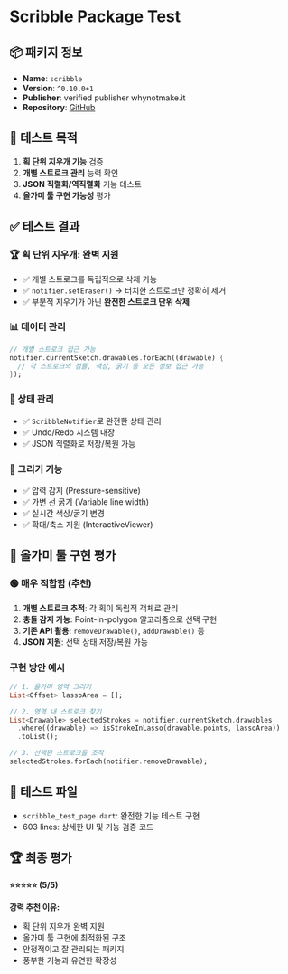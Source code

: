 # Scribble Package Test

## 📦 패키지 정보

- **Name**: `scribble`
- **Version**: `^0.10.0+1`
- **Publisher**: verified publisher whynotmake.it
- **Repository**: [GitHub](https://github.com/timcreatedit/scribble)

## 🎯 테스트 목적

1. **획 단위 지우개 기능** 검증
2. **개별 스트로크 관리** 능력 확인
3. **JSON 직렬화/역직렬화** 기능 테스트
4. **올가미 툴 구현 가능성** 평가

## ✅ 테스트 결과

### **🏆 획 단위 지우개: 완벽 지원**

- ✅ 개별 스트로크를 독립적으로 삭제 가능
- ✅ `notifier.setEraser()` → 터치한 스트로크만 정확히 제거
- ✅ 부분적 지우기가 아닌 **완전한 스트로크 단위 삭제**

### **📊 데이터 관리**

```dart
// 개별 스트로크 접근 가능
notifier.currentSketch.drawables.forEach((drawable) {
  // 각 스트로크의 점들, 색상, 굵기 등 모든 정보 접근 가능
});
```

### **🔄 상태 관리**

- ✅ `ScribbleNotifier`로 완전한 상태 관리
- ✅ Undo/Redo 시스템 내장
- ✅ JSON 직렬화로 저장/복원 가능

### **🎨 그리기 기능**

- ✅ 압력 감지 (Pressure-sensitive)
- ✅ 가변 선 굵기 (Variable line width)
- ✅ 실시간 색상/굵기 변경
- ✅ 확대/축소 지원 (InteractiveViewer)

## 🎯 올가미 툴 구현 평가

### **🟢 매우 적합함 (추천)**

1. **개별 스트로크 추적**: 각 획이 독립적 객체로 관리
2. **충돌 감지 가능**: Point-in-polygon 알고리즘으로 선택 구현
3. **기존 API 활용**: `removeDrawable()`, `addDrawable()` 등
4. **JSON 지원**: 선택 상태 저장/복원 가능

### **구현 방안 예시**

```dart
// 1. 올가미 영역 그리기
List<Offset> lassoArea = [];

// 2. 영역 내 스트로크 찾기
List<Drawable> selectedStrokes = notifier.currentSketch.drawables
  .where((drawable) => isStrokeInLasso(drawable.points, lassoArea))
  .toList();

// 3. 선택된 스트로크들 조작
selectedStrokes.forEach(notifier.removeDrawable);
```

## 📁 테스트 파일

- `scribble_test_page.dart`: 완전한 기능 테스트 구현
- 603 lines: 상세한 UI 및 기능 검증 코드

## 🏆 최종 평가

**⭐⭐⭐⭐⭐ (5/5)**

**강력 추천 이유:**

- 획 단위 지우개 완벽 지원
- 올가미 툴 구현에 최적화된 구조
- 안정적이고 잘 관리되는 패키지
- 풍부한 기능과 유연한 확장성
